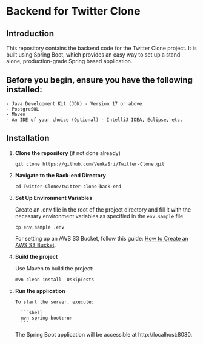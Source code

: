 # Backend for Twitter Clone

## Introduction

This repository contains the backend code for the Twitter Clone project. It is built using Spring Boot, which provides an easy way to set up a stand-alone, production-grade Spring based application.

## Before you begin, ensure you have the following installed:

    - Java Development Kit (JDK) - Version 17 or above
    - PostgreSQL
    - Maven
    - An IDE of your choice (Optional) - IntelliJ IDEA, Eclipse, etc.

## Installation

1.  **Clone the repository** (if not done already)

    ```shell
    git clone https://github.com/VenkaSri/Twitter-Clone.git
    ```

2.  **Navigate to the Back-end Directory**

    ```shell
    cd Twitter-Clone/twitter-clone-back-end
    ```

3.  **Set Up Environment Variables**

    Create an .env file in the root of the project directory and fill it with the necessary environment variables as specified in the `env.sample` file.

    ```shell
    cp env.sample .env
    ```

    For setting up an AWS S3 Bucket, follow this guide: [How to Create an AWS S3 Bucket](https://docs.aws.amazon.com/AmazonS3/latest/userguide/creating-bucket.html).

4.  **Build the project**

    Use Maven to build the project:

    ```shell
    mvn clean install -DskipTests
    ```

5.  **Run the application**

        To start the server, execute:

          ```shell
          mvn spring-boot:run
          ```

    The Spring Boot application will be accessible at http://localhost:8080.
